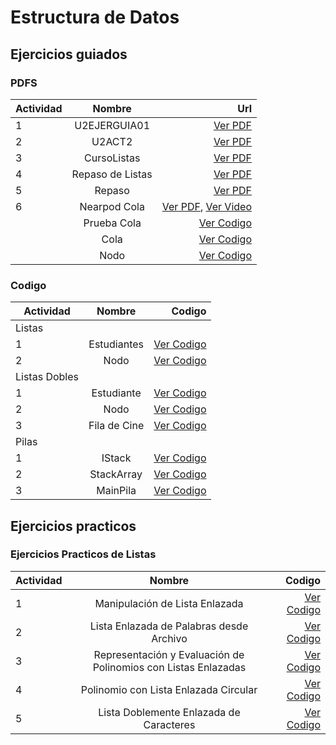 # Estructura de Datos
## Ejercicios guiados
### PDFS
| Actividad        | Nombre           | Url  |
| ------------- |:-------------:| -----:|
| 1     | U2EJERGUIA01 | [Ver PDF](U2EJERGUIA01_PadiernaDelgadoRamiro.pdf)   |
| 2   |  U2ACT2    | [Ver PDF](U2ACT2_PadiernaDelgadoRamiro.pdf)   |
| 3 |  CursoListas     | [Ver PDF](CursoListas_PadiernaDelgadoRamiro.pdf)    |
| 4 |  Repaso de Listas     | [Ver PDF](Repaso_De_Listas_PadiernaDelgadoRamiro.pdf)    |
| 5 |  Repaso     | [Ver PDF](Repaso_PadiernaDelgadoRamiro.pdf)    |
| 6 |  Nearpod Cola     | [Ver PDF](Neardpod_Cola_PadiernaDelgadoRamiro.pdf), [Ver Video]("https://drive.google.com/file/d/1fpHAbGegU4IxaLewmZ6tLqtYK9EizH7l/view?usp=drive_link") |
|   |    Prueba Cola      |  [Ver Codigo](Prueba_Cola)     |
|   |    Cola      |   [Ver Codigo](Cola)       |
|   |    Nodo     |  [Ver Codigo](Nodo)     |

### Codigo
| Actividad        | Nombre           | Codigo  |
| ------------- |:-------------:| -----:|
| Listas      |  |  |
| 1      | Estudiantes      |   [Ver Codigo](Listas_Estudiantes) |
| 2 | Nodo      |    [Ver Codigo](Lista_Nodo) |
| Listas Dobles |      |     |
| 1 | Estudiante      |    [Ver Codigo](ListaDoble_Estudiante) |
| 2 | Nodo      |    [Ver Codigo](ListaDoble_Nodo) |
| 3 | Fila de Cine     |    [Ver Codigo](ListaDoble_Fila_de_Cine) |
| Pilas |       |     |
| 1 | IStack     |    [Ver Codigo](pilas_IStack) |
| 2 | StackArray      |    [Ver Codigo](pilas_StackArray) |
| 3 | MainPila      |    [Ver Codigo](pilas_MainPila) |

## Ejercicios practicos
### Ejercicios Practicos de Listas 
| Actividad        | Nombre           | Codigo  |
| ------------- |:-------------:| -----:|
| 1      | Manipulación de Lista Enlazada  | [Ver Codigo](ManipulacionListaEnlazada) |
| 2      | Lista Enlazada de Palabras desde Archivo  | [Ver Codigo](PalabrasArchivo) |
| 3      | Representación y Evaluación de Polinomios con Listas Enlazadas | [Ver Codigo](Polinomios) |
| 4      | Polinomio con Lista Enlazada Circular | [Ver Codigo](PolinomioListaCircular) |
| 5      | Lista Doblemente Enlazada de Caracteres | [Ver Codigo](ListaDoblementeEnlazadaCaracteres) |


